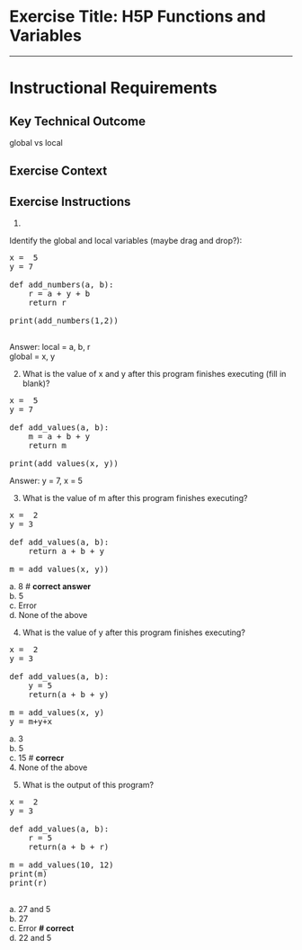 # Exercise Title: H5P Functions and Variables
---
# Instructional Requirements
## Key Technical Outcome
global vs local
## Exercise Context

## Exercise Instructions

1.
Identify the global and local variables (maybe drag and drop?): 

<pre>
x =  5
y = 7

def add_numbers(a, b):
    r = a + y + b
    return r

print(add_numbers(1,2))

</pre>

Answer:
local = a, b, r <br>
global = x, y


2. What is the value of x and y after this program finishes executing (fill in blank)?

<pre>
x =  5
y = 7

def add_values(a, b):
    m = a + b + y
    return m

print(add_values(x, y))
</pre>

Answer:
y = 7, x = 5


3. What is the value of m after this program finishes executing?

<pre>
x =  2
y = 3

def add_values(a, b):
    return a + b + y

m = add_values(x, y))
</pre>

a. 8 # <b>correct answer</b><br>
b. 5 <br>
c. Error <br>
d. None of the above


4. What is the value of y after this program finishes executing?

<pre>
x =  2
y = 3

def add_values(a, b):
    y = 5 
    return(a + b + y)

m = add_values(x, y)
y = m+y+x
</pre>

a. 3 <br>
b. 5 <br>
c. 15 # <b> correcr</b> <br>
4. None of the above

5. What is the output of this program?

<pre>
x =  2
y = 3

def add_values(a, b):
    r = 5 
    return(a + b + r)

m = add_values(10, 12)
print(m)
print(r)

</pre>

a.  27 and 5 <br>
b. 27 <br>
c. Error <b> # correct </b><br>
d. 22 and 5 <br>
